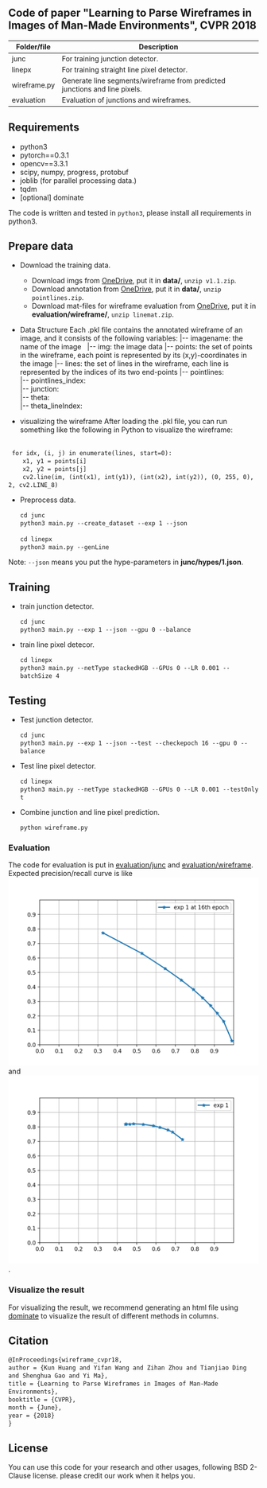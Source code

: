 ## Code of paper "Learning to Parse Wireframes in Images of Man-Made Environments", CVPR 2018

| Folder/file       | Description                  |
|------------|------------------------------|
| junc      | For training junction detector. |
| linepx    | For training straight line pixel detector. |
| wireframe.py | Generate line segments/wireframe from predicted junctions and line pixels. |
| evaluation | Evaluation of junctions and wireframes. |

## Requirements
- python3
- pytorch==0.3.1
- opencv==3.3.1 
- scipy, numpy, progress, protobuf
- joblib (for parallel processing data.)
- tqdm
- [optional] dominate

The code is written and tested in `python3`, please install all requirements in python3.

## Prepare data
- Download the training data.
    - Download imgs from [OneDrive](https://1drv.ms/u/s!AqQBtmo8Qg_9g37TnqyD9GD3UQwW), put it in __data/__, `unzip v1.1.zip`.
    - Download annotation from [OneDrive](https://1drv.ms/u/s!AqQBtmo8Qg_9g3_etkaVndKnqTdm), put it in __data/__, `unzip pointlines.zip`.
    - Download mat-files for wireframe evaluation from [OneDrive](https://1drv.ms/u/s!AqQBtmo8Qg_9txsENm9ibTKfxAlI), put it in __evaluation/wireframe/__, `unzip linemat.zip`.
    
- Data Structure
    Each .pkl file contains the annotated wireframe of an image, and it consists of the following variables:
    |-- imagename: 	the name of the image &nbsp;
    |-- img:         the image data
    |-- points:      the set of points in the wireframe, each point is represented by its (x,y)-coordinates in the image
    |-- lines:       the set of lines in the wireframe, each line is represented by the indices of its two end-points
    |-- pointlines:          
    |-- pointlines_index:	
    |-- junction:           	
    |-- theta:               
    |-- theta_lineIndex:	

- visualizing the wireframe
  After loading the .pkl file, you can run something like the following in Python to visualize the wireframe:
<pre><code class="python">
 for idx, (i, j) in enumerate(lines, start=0):
    x1, y1 = points[i]
    x2, y2 = points[j]
    cv2.line(im, (int(x1), int(y1)), (int(x2), int(y2)), (0, 255, 0), 2, cv2.LINE_8)
</code></pre>

- Preprocess data.
    ```
    cd junc
    python3 main.py --create_dataset --exp 1 --json

    cd linepx
    python3 main.py --genLine
    ```
Note: `--json` means you put the hype-parameters in __junc/hypes/1.json__.

## Training
- train junction detector.
    ```
    cd junc
    python3 main.py --exp 1 --json --gpu 0 --balance
    ```

- train line pixel detecor.
    ```
    cd linepx
    python3 main.py --netType stackedHGB --GPUs 0 --LR 0.001 --batchSize 4
    ```

## Testing
- Test junction detector.
    ```
    cd junc
    python3 main.py --exp 1 --json --test --checkepoch 16 --gpu 0 --balance
    ```
- Test line pixel detector.
    ```
    cd linepx
    python3 main.py --netType stackedHGB --GPUs 0 --LR 0.001 --testOnly t
    ```
- Combine junction and line pixel prediction.
    ```
    python wireframe.py
    ```

### Evaluation
The code for evaluation is put in [evaluation/junc](evaluation/junc) and [evaluation/wireframe](evaluation/wireframe).
Expected precision/recall curve is like ![junction PR curve](evaluation/junc/junc_1_16.png "junction precision/recall curve") and ![wireframe PR curve](evaluation/wireframe/1_0.5_0.5.png "wireframe precision/recall curve").


### Visualize the result
For visualizing the result, we recommend generating an html file using [dominate](https://github.com/Knio/dominate) to
visualize the result of different methods in columns.


## Citation
```
@InProceedings{wireframe_cvpr18,
author = {Kun Huang and Yifan Wang and Zihan Zhou and Tianjiao Ding and Shenghua Gao and Yi Ma},
title = {Learning to Parse Wireframes in Images of Man-Made Environments},
booktitle = {CVPR},
month = {June},
year = {2018}
}
```

## License
You can use this code for your research and other usages, following BSD 2-Clause license.
please credit our work when it helps you.
